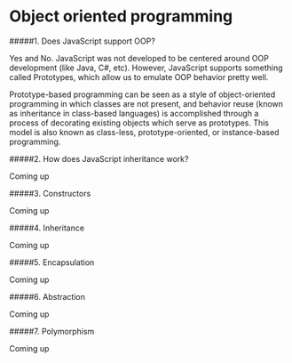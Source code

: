 Object oriented programming
===========================

#####1. Does JavaScript support OOP?

Yes and No. JavaScript was not developed to be centered around OOP development (like Java, C#, etc).
However, JavaScript supports something called Prototypes, which allow us to emulate OOP behavior pretty well.

Prototype-based programming can be seen as a style of object-oriented programming in which classes are not present, 
and behavior reuse (known as inheritance in class-based languages) is accomplished through a process of decorating 
existing objects which serve as prototypes. 
This model is also known as class-less, prototype-oriented, or instance-based programming.
  
#####2. How does JavaScript inheritance work?

  Coming up

#####3. Constructors

  Coming up

#####4. Inheritance

  Coming up

#####5. Encapsulation

  Coming up

#####6. Abstraction

  Coming up

#####7. Polymorphism

  Coming up


